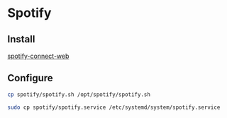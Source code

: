# Spotify

## Install 
[spotify-connect-web](https://github.com/Fornoth/spotify-connect-web)

## Configure
```bash
cp spotify/spotify.sh /opt/spotify/spotify.sh

sudo cp spotify/spotify.service /etc/systemd/system/spotify.service
```

